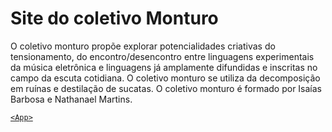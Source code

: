 # Site do coletivo Monturo

O coletivo monturo propõe explorar potencialidades criativas do tensionamento, do encontro/desencontro entre linguagens experimentais da música eletrônica e linguagens já amplamente difundidas e inscritas no campo da escuta cotidiana. 
O coletivo monturo se utiliza da decomposição em ruínas e destilação de sucatas.
O coletivo monturo é formado por Isaías Barbosa e Nathanael Martins.

[`<App>`](https://coletivo-three.vercel.app/)

